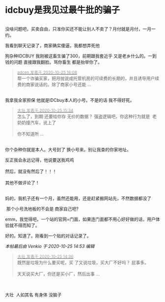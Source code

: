 # idcbuy是我见过最牛批的骗子


<img id="aimg_AQWWF" onclick="zoom(this, this.src, 0, 0, 0)" class="zoom" src="https://kyun.ltyuanfang.cn/tc/2020/10/25/82491c6a07876.png" onmouseover="img_onmouseoverfunc(this)" onload="thumbImg(this)" border="0" alt="" />

没啥问题吧，买卖自由，只准你买还不能让别人不卖了？月付就是月付，一月一约。

我看到聊天记录了，商家确实傻逼，我都想弄死他<img id="aimg_o1Rzp" onclick="zoom(this, this.src, 0, 0, 0)" class="zoom" src="https://cdn.jsdelivr.net/gh/hishis/forum-master/public/images/patch.gif" onmouseover="img_onmouseoverfunc(this)" onload="thumbImg(this)" border="0" alt="" />

狗杂种IDCBUY 我刚被这畜生骗了300，前期跟我套近乎 又是老乡什么的。一到钱的问题 直接跟我翻脸。骂你畜生 都是抬举你了。

<div class="quote"><blockquote><font size="2"><a href="https://www.hostloc.com/forum.php?mod=redirect&amp;goto=findpost&amp;pid=9350225&amp;ptid=758267" target="_blank"><font color="#999999">adcen 发表于 2020-10-25 16:08</font></a></font><br />
帮一个诈骗买家，把月抛说成托管机房的可续费的长期的，并且诱导用户续费的商家说话的。除了商家小号还能 ...</blockquote></div><br />
我拿我全家担保 他就是IDCbuy本人的小号。不是的话 我不得好死。

<div class="quote"><blockquote><font size="2"><a href="https://www.hostloc.com/forum.php?mod=redirect&amp;goto=findpost&amp;pid=9350068&amp;ptid=758267" target="_blank"><font color="#999999">大壮 发表于 2020-10-25 15:34</font></a></font><br />
怎么了，到期 还要给你存 无价的数据？ 强盗逻辑吧，你这种行为就是&nbsp;&nbsp;老奶奶撞汽车，讹上了<br />
<br />
你不知道所 ...</blockquote></div><br />
你个杂种你就是本人。大号封了 换小号来。别让我查的你家地址。

反正我会永远记得，他说要送我鸡鸡<br />
<br />
然后，就没有然后了！！！<br />
<br />
其他不做评论了！<br />
<br />
<img src="static/image/smiley/default/mad.gif" smilieid="11" border="0" alt="" /><img src="static/image/smiley/default/mad.gif" smilieid="11" border="0" alt="" /><img src="static/image/smiley/default/mad.gif" smilieid="11" border="0" alt="" />

妈的，我机子还有一个月，虽然还能用，还是赶紧搬网站先，不然数据都没了

<img src="static/image/smiley/default/lol.gif" smilieid="12" border="0" alt="" /> 那个小号洗地板的不会是 商家自己吧?

emm，我觉得吧，一个站的官网=门面，如果连门面都不用心好好做的话，用户体验就不得而知了。

好的。知道了。刚看到一个贴的对话记录了。

<i class="pstatus"> 本帖最后由 Venkio 于 2020-10-25 14:53 编辑 </i><br />
<div class="quote"><blockquote><font size="2"><a href="https://www.hostloc.com/forum.php?mod=redirect&amp;goto=findpost&amp;pid=9349861&amp;ptid=758267" target="_blank"><font color="#999999">大壮 发表于 2020-10-25 14:36</font></a></font><br />
既然是垃圾为什么要买呢，买 了又说垃圾，买大厂不好吗？ 屁事多。<br />
<br />
天天说买大厂，你还是买小厂，然后出事 ...</blockquote></div><br />
<br />
大壮&nbsp;&nbsp;人如其名 有身体 没脑子<img id="aimg_mnvN1" onclick="zoom(this, this.src, 0, 0, 0)" class="zoom" src="https://cdn.jsdelivr.net/gh/hishis/forum-master/public/images/patch.gif" onmouseover="img_onmouseoverfunc(this)" onload="thumbImg(this)" border="0" alt="" />
